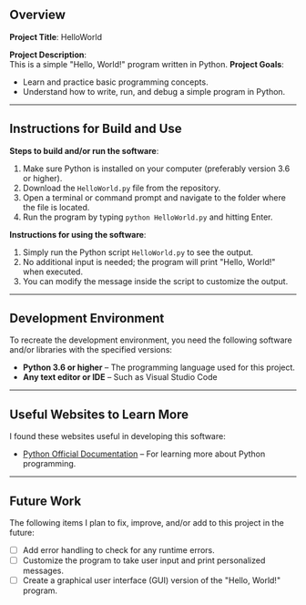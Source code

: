 ## Overview

**Project Title**: HelloWorld

**Project Description**:  
This is a simple "Hello, World!" program written in Python. 
**Project Goals**:  
- Learn and practice basic programming concepts.
- Understand how to write, run, and debug a simple program in Python.

---

## Instructions for Build and Use

**Steps to build and/or run the software**:  
1. Make sure Python is installed on your computer (preferably version 3.6 or higher).
2. Download the `HelloWorld.py` file from the repository.
3. Open a terminal or command prompt and navigate to the folder where the file is located.
4. Run the program by typing `python HelloWorld.py` and hitting Enter.

**Instructions for using the software**:  
1. Simply run the Python script `HelloWorld.py` to see the output.
2. No additional input is needed; the program will print "Hello, World!" when executed.
3. You can modify the message inside the script to customize the output.

---

## Development Environment 

To recreate the development environment, you need the following software and/or libraries with the specified versions:

* **Python 3.6 or higher** – The programming language used for this project.
* **Any text editor or IDE** – Such as Visual Studio Code

---

## Useful Websites to Learn More

I found these websites useful in developing this software:

* [Python Official Documentation](https://www.python.org/doc/) – For learning more about Python programming.


---

## Future Work

The following items I plan to fix, improve, and/or add to this project in the future:

* [ ] Add error handling to check for any runtime errors.
* [ ] Customize the program to take user input and print personalized messages.
* [ ] Create a graphical user interface (GUI) version of the "Hello, World!" program.
